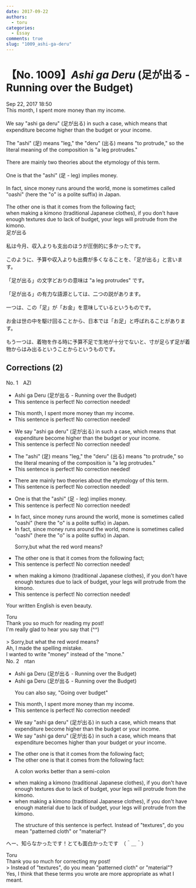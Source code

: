 ```yaml
---
date: 2017-09-22
authors:
  - toru
categories:
  - Essay
comments: true
slug: "1009_ashi-ga-deru"
---
```


# 【No. 1009】<strong><em>Ashi ga Deru</strong></em> (足が出る - Running over the Budget)
<div class="date">Sep 22, 2017 18:50</div>
<div id="post"><div id="body_show_ori">
This month, I spent more money than my income.<br/><br/>We say "ashi ga deru" (足が出る) in such a case, which means that expenditure become higher than the budget or your income.<br/><br/>The "ashi" (足) means "leg," the "deru" (出る) means "to protrude," so the literal meaning of the composition is "a leg protrudes."<br/><br/>There are mainly two theories about the etymology of this term.<br/><br/>One is that the "ashi" (足 - leg) implies money.<br/><br/>In fact, since money runs around the world, mone is sometimes called "oashi" (here the "o" is a polite suffix) in Japan.<br/><br/>The other one is that it comes from the following fact;<br/>when making a kimono (traditional Japanese clothes), if you don't have enough textures due to lack of budget, your legs will protrude from the kimono.
</div></div>

<!-- more -->

<div id="post_ja"><div id="body_show_mo">
足が出る<br/><br/>私は今月、収入よりも支出のほうが圧倒的に多かったです。<br/><br/>このように、予算や収入よりも出費が多くなることを、「足が出る」と言います。<br/><br/>「足が出る」の文字どおりの意味は "a leg protrudes" です。<br/><br/>「足が出る」の有力な語源としては、二つの説があります。<br/><br/>一つは、この「足」が「お金」を意味しているというものです。<br/><br/>お金は世の中を駆け回ることから、日本では「お足」と呼ばれることがあります。<br/><br/>もう一つは、着物を作る時に予算不足で生地が十分でないと、寸が足らず足が着物からはみ出るということからというものです。
</div></div>

## Corrections (2)
<div id="block"><div class="first_name"> No. 1　<span class="just_name">AZI</span></div><div id="block2">
<ul class="correction_field">
<li class="incorrect">Ashi ga Deru (足が出る - Running over the Budget)</li>
<li class="corrected perfect">This sentence is perfect! No correction needed!</li>
</ul>
<ul class="correction_field">
<li class="incorrect">This month, I spent more money than my income.</li>
<li class="corrected perfect">This sentence is perfect! No correction needed!</li>
</ul>
<ul class="correction_field">
<li class="incorrect">We say "ashi ga deru" (足が出る) in such a case, which means that expenditure become higher than the budget or your income.</li>
<li class="corrected perfect">This sentence is perfect! No correction needed!</li>
</ul>
<ul class="correction_field">
<li class="incorrect">The "ashi" (足) means "leg," the "deru" (出る) means "to protrude," so the literal meaning of the composition is "a leg protrudes."</li>
<li class="corrected perfect">This sentence is perfect! No correction needed!</li>
</ul>
<ul class="correction_field">
<li class="incorrect">There are mainly two theories about the etymology of this term.</li>
<li class="corrected perfect">This sentence is perfect! No correction needed!</li>
</ul>
<ul class="correction_field">
<li class="incorrect">One is that the "ashi" (足 - leg) implies money.</li>
<li class="corrected perfect">This sentence is perfect! No correction needed!</li>
</ul>
<ul class="correction_field">
<li class="incorrect">In fact, since money runs around the world, mone is sometimes called "oashi" (here the "o" is a polite suffix) in Japan.</li>
<li class="corrected correct">
In fact, since money runs around the world,<span class="f_red"> mone</span> is sometimes called "oashi" (here the "o" is a polite suffix) in Japan.
<p class="correction_comment">Sorry,but what the red word means?</p>
</li>
</ul>
<ul class="correction_field">
<li class="incorrect">The other one is that it comes from the following fact;</li>
<li class="corrected perfect">This sentence is perfect! No correction needed!</li>
</ul>
<ul class="correction_field">
<li class="incorrect">when making a kimono (traditional Japanese clothes), if you don't have enough textures due to lack of budget, your legs will protrude from the kimono.</li>
<li class="corrected perfect">This sentence is perfect! No correction needed!</li>
</ul>
<p class="comment_small">
 Your written English is even beauty.
</p>

</div><div class="name"><span class="just_name">Toru</span><br>
Thank you so much for reading my post!<br/>I'm really glad to hear you say that (^^)<br/><br/>&gt; Sorry,but what the red word means?<br/>Ah, I made the spelling mistake.<br/>I wanted to write "money" instead of the "mone."
</div>
</div>
<div id="block"><div class="first_name"> No. 2　<span class="just_name">ntan</span></div><div id="block2">
<ul class="correction_field">
<li class="incorrect">Ashi ga Deru (足が出る - Running over the Budget)</li>
<li class="corrected correct">
Ashi ga Deru (足が出る - Running over <span class="sline">the</span> Budget)
<p class="correction_comment">You can also say, "Going over budget"</p>
</li>
</ul>
<ul class="correction_field">
<li class="incorrect">This month, I spent more money than my income.</li>
<li class="corrected perfect">This sentence is perfect! No correction needed!</li>
</ul>
<ul class="correction_field">
<li class="incorrect">We say "ashi ga deru" (足が出る) in such a case, which means that expenditure become higher than the budget or your income.</li>
<li class="corrected correct">
We say "ashi ga deru" (足が出る) in such a case, which means that expenditure become<span class="f_blue">s</span> higher than <span class="f_blue">your</span> budget or <span class="sline">your</span> income.
</li>
</ul>
<ul class="correction_field">
<li class="incorrect">The other one is that it comes from the following fact;</li>
<li class="corrected correct">
The other one is that it comes from the following fact<span class="f_blue">:</span>
<p class="correction_comment">A colon works better than a semi-colon</p>
</li>
</ul>
<ul class="correction_field">
<li class="incorrect">when making a kimono (traditional Japanese clothes), if you don't have enough textures due to lack of budget, your legs will protrude from the kimono.</li>
<li class="corrected correct">
when making a kimono (traditional Japanese clothes), if you don't have enough <span class="f_blue">material </span>due to lack of budget, your legs will protrude from the kimono.
<p class="correction_comment">The structure of this sentence is perfect. Instead of "textures", do you mean "patterned cloth" or "material"?</p>
</li>
</ul>
<p class="comment_small">
 へー、知らなかったです！とても面白かったです　（＾＿＾）
</p>

</div><div class="name"><span class="just_name">Toru</span><br>
Thank you so much for correcting my post!<br/>&gt; Instead of "textures", do you mean "patterned cloth" or "material"?<br/>Yes, I think that these terms you wrote are more appropriate as what I meant.
</div>
</div>
